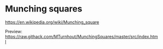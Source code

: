 # Munching squares

https://en.wikipedia.org/wiki/Munching_square

Preview:
https://raw.githack.com/MTurnhout/MunchingSquares/master/src/index.html
